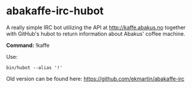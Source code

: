 # abakaffe-irc-hubot
A really simple IRC bot utilizing the API at http://kaffe.abakus.no together with GitHub's hubot to return information about Abakus' coffee machine. 

**Command:** !kaffe

Use:

    bin/hubot --alias '!'

Old version can be found here: https://github.com/ekmartin/abakaffe-irc
